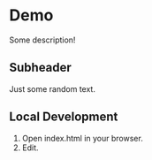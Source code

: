 # Demo

Some description!

## Subheader

Just some random text.

## Local Development

1. Open index.html in your browser.
2. Edit.